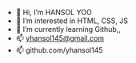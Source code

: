 - 👋 Hi, I’m HANSOL YOO
- 👀 I’m interested in HTML, CSS, JS
- 🌱 I’m currently learning Github,,
- 📫 yhansol145@gmail.com
- 📫 github.com/yhansol145

<!---
yhansol145/yhansol145 is a ✨ special ✨ repository because its `README.md` (this file) appears on your GitHub profile.
You can click the Preview link to take a look at your changes.
--->

